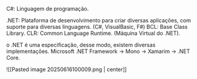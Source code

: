 C#: Linguagem de programação.

.NET: Plataforma de desenvolvimento para criar diversas aplicações, com suporte para diversas linguagens. (C#, VisualBasic, F#)
	BCL: Base Class Library.
	CLR: Common Language Runtime. (Máquina Virtual do .NET).

o .NET é uma especificação, desse modo, existem diversas implementações.
	Microsoft .NET Framework -> Mono -> Xamarim -> .NET Core.

![[Pasted image 20250616100009.png | center]]

